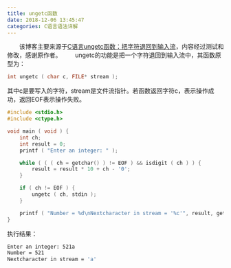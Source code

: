 ```yaml
---
title: ungetc函数
date: 2018-12-06 13:45:47
categories: C语言语法详解
---
```

&emsp;&emsp;该博客主要来源于[C语言ungetc函数：把字符退回到输入流](http://c.biancheng.net/cpp/html/269.html)，内容经过测试和修改，感谢原作者。
&emsp;&emsp;ungetc的功能是把一个字符退回到输入流中，其函数原型为：

``` c
int ungetc ( char c, FILE* stream );
```

其中c是要写入的字符，stream是文件流指针。若函数返回字符c，表示操作成功，返回EOF表示操作失败。

``` c
#include <stdio.h>
#include <ctype.h>

void main ( void ) {
    int ch;
    int result = 0;
    printf ( "Enter an integer: " );

    while ( ( ( ch = getchar() ) != EOF ) && isdigit ( ch ) ) {
        result = result * 10 + ch - '0';
    }

    if ( ch != EOF ) {
        ungetc ( ch, stdin );
    }

    printf ( "Number = %d\nNextcharacter in stream = '%c'", result, getchar() );
}
```

执行结果：

``` bash
Enter an integer: 521a
Number = 521
Nextcharacter in stream = 'a'
```